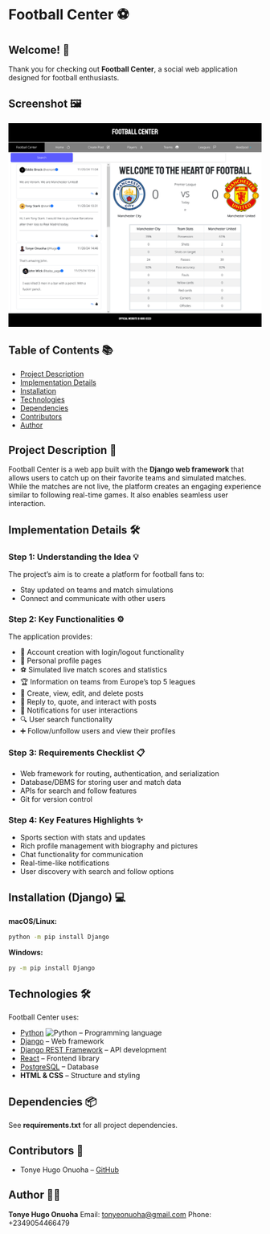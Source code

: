 # Football Center ⚽

## Welcome! 👋

Thank you for checking out **Football Center**, a social web application designed for football enthusiasts.

## Screenshot 🖼️

![Football Center Screenshot](./FOOTBALL_CENTER_SCREENSHOT.png)

## Table of Contents 📚

-   [Project Description](#project-description)
-   [Implementation Details](#implementation-details)
-   [Installation](#installation)
-   [Technologies](#technologies)
-   [Dependencies](#dependencies)
-   [Contributors](#contributors)
-   [Author](#author)

## Project Description 📝

Football Center is a web app built with the **Django web framework** that allows users to catch up on their favorite
teams and simulated matches. While the matches are not live, the platform creates an engaging experience similar to
following real-time games. It also enables seamless user interaction.

## Implementation Details 🛠️

### Step 1: Understanding the Idea 💡

The project’s aim is to create a platform for football fans to:

-   Stay updated on teams and match simulations
-   Connect and communicate with other users

### Step 2: Key Functionalities ⚙️

The application provides:

-   👤 Account creation with login/logout functionality
-   📝 Personal profile pages
-   ⚽ Simulated live match scores and statistics
-   🏆 Information on teams from Europe’s top 5 leagues
-   📰 Create, view, edit, and delete posts
-   💬 Reply to, quote, and interact with posts
-   🔔 Notifications for user interactions
-   🔍 User search functionality
-   ➕ Follow/unfollow users and view their profiles

### Step 3: Requirements Checklist 📋

-   Web framework for routing, authentication, and serialization
-   Database/DBMS for storing user and match data
-   APIs for search and follow features
-   Git for version control

### Step 4: Key Features Highlights ✨

-   Sports section with stats and updates
-   Rich profile management with biography and pictures
-   Chat functionality for communication
-   Real-time-like notifications
-   User discovery with search and follow options

## Installation (Django) 💻

**macOS/Linux:**

```sh
python -m pip install Django
```

**Windows:**

```sh
py -m pip install Django
```

## Technologies 🛠️

Football Center uses:

-   [Python](https://www.python.org/)
    ![Python](https://img.shields.io/badge/python-3670A0?style=for-the-badge&logo=python&logoColor=ffdd54) – Programming
    language
-   [Django](https://www.djangoproject.com/) – Web framework
-   [Django REST Framework](https://www.django-rest-framework.org/) – API development
-   [React](https://react.dev/) – Frontend library
-   [PostgreSQL](https://www.postgresql.org/) – Database
-   **HTML & CSS** – Structure and styling

## Dependencies 📦

See **requirements.txt** for all project dependencies.

## Contributors 👥

-   Tonye Hugo Onuoha – [GitHub](https://github.com/Tonye-Onuoha)

## Author 👨‍💻

**Tonye Hugo Onuoha** Email: [tonyeonuoha@gmail.com](mailto:tonyeonuoha@gmail.com) Phone: +2349054466479
